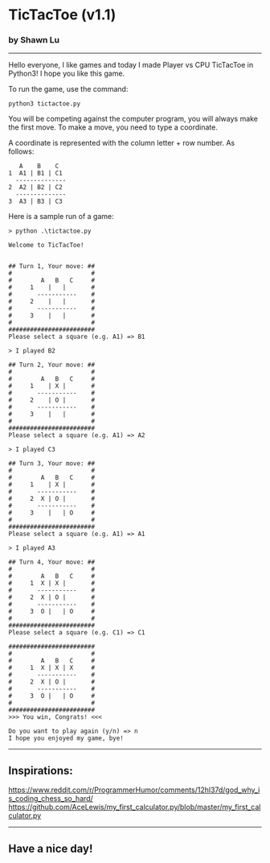 # TicTacToe  (v1.1)
### by Shawn Lu

---

Hello everyone, I like games and today I made Player vs CPU TicTacToe in Python3! I hope you like this game.

To run the game, use the command:
```
python3 tictactoe.py
```

You will be competing against the computer program, you will always make the first move. To make a move, you need to type a coordinate.

A coordinate is represented with the column letter + row number. As follows:

```
   A    B    C
1  A1 | B1 | C1
  --------------
2  A2 | B2 | C2
  --------------
3  A3 | B3 | C3
```

Here is a sample run of a game:
```
> python .\tictactoe.py

Welcome to TicTacToe!


## Turn 1, Your move: ##
#                      #
#        A   B   C     #
#     1    |   |       #
#       -----------    #
#     2    |   |       #
#       -----------    #
#     3    |   |       #
#                      #
########################
Please select a square (e.g. A1) => B1

> I played B2

## Turn 2, Your move: ##
#                      #
#        A   B   C     #
#     1    | X |       #
#       -----------    #
#     2    | O |       #
#       -----------    #
#     3    |   |       #
#                      #
########################
Please select a square (e.g. A1) => A2

> I played C3

## Turn 3, Your move: ##
#                      #
#        A   B   C     #
#     1    | X |       #
#       -----------    #
#     2  X | O |       #
#       -----------    #
#     3    |   | O     #
#                      #
########################
Please select a square (e.g. A1) => A1

> I played A3

## Turn 4, Your move: ##
#                      #
#        A   B   C     #
#     1  X | X |       #
#       -----------    #
#     2  X | O |       #
#       -----------    #
#     3  O |   | O     #
#                      #
########################
Please select a square (e.g. C1) => C1

########################
#                      #
#        A   B   C     #
#     1  X | X | X     #
#       -----------    #
#     2  X | O |       #
#       -----------    #
#     3  O |   | O     #
#                      #
########################
>>> You win, Congrats! <<<

Do you want to play again (y/n) => n
I hope you enjoyed my game, bye!

```
---
## Inspirations: 

https://www.reddit.com/r/ProgrammerHumor/comments/12hl37d/god_why_is_coding_chess_so_hard/
https://github.com/AceLewis/my_first_calculator.py/blob/master/my_first_calculator.py

---
## Have a nice day!
